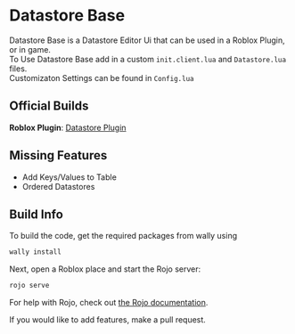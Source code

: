 # Datastore Base

Datastore Base is a Datastore Editor Ui that can be used in a Roblox Plugin, or in game.\
To Use Datastore Base add in a custom `init.client.lua` and `Datastore.lua` files.\
Customizaton Settings can be found in `Config.lua`

## Official Builds
**Roblox Plugin**: [Datastore Plugin](https://github.com/Stonetr03/DatastorePlugin)

## Missing Features
- Add Keys/Values to Table
- Ordered Datastores

## Build Info

To build the code, get the required packages from wally using

```bash
wally install
```

Next, open a Roblox place and start the Rojo server:

```bash
rojo serve
```

For help with Rojo, check out [the Rojo documentation](https://rojo.space/docs).

If you would like to add features, make a pull request.
